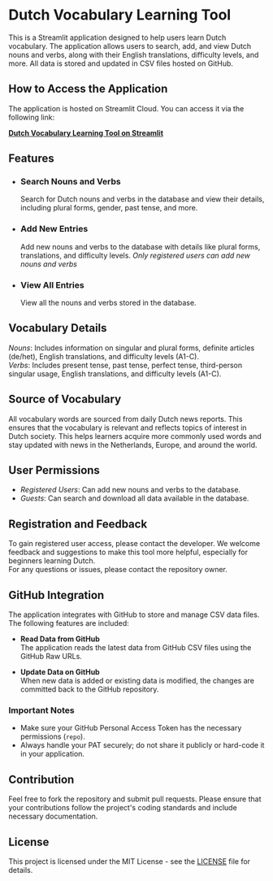 # Dutch Vocabulary Learning Tool

This is a Streamlit application designed to help users learn Dutch vocabulary. The application allows users to search, add, and view Dutch nouns and verbs, along with their English translations, difficulty levels, and more. All data is stored and updated in CSV files hosted on GitHub.

## How to Access the Application

The application is hosted on Streamlit Cloud. You can access it via the following link:

[**Dutch Vocabulary Learning Tool on Streamlit**](https://dutchvocstudy.streamlit.app/)



## Features

- ### Search Nouns and Verbs
  Search for Dutch nouns and verbs in the database and view their details, including plural forms, gender, past tense, and more.

- ### Add New Entries
  Add new nouns and verbs to the database with details like plural forms, translations, and difficulty levels.
  *Only registered users can add new nouns and verbs*

- ### View All Entries
  View all the nouns and verbs stored in the database.


## Vocabulary Details
*Nouns*: Includes information on singular and plural forms, definite articles (de/het), English translations, and difficulty levels (A1-C).   
*Verbs*: Includes present tense, past tense, perfect tense, third-person singular usage, English translations, and difficulty levels (A1-C).   

## Source of Vocabulary
All vocabulary words are sourced from daily Dutch news reports. This ensures that the vocabulary is relevant and reflects topics of interest in Dutch society. This helps learners acquire more commonly used words and stay updated with news in the Netherlands, Europe, and around the world.   


## User Permissions
- *Registered Users*: Can add new nouns and verbs to the database.   
- *Guests*: Can search and download all data available in the database.   

## Registration and Feedback
To gain registered user access, please contact the developer. We welcome feedback and suggestions to make this tool more helpful, especially for beginners learning Dutch.  
For any questions or issues, please contact the repository owner.


## GitHub Integration

The application integrates with GitHub to store and manage CSV data files. The following features are included:

- **Read Data from GitHub**  
  The application reads the latest data from GitHub CSV files using the GitHub Raw URLs.

- **Update Data on GitHub**  
  When new data is added or existing data is modified, the changes are committed back to the GitHub repository.

### Important Notes

- Make sure your GitHub Personal Access Token has the necessary permissions (`repo`).
- Always handle your PAT securely; do not share it publicly or hard-code it in your application.

## Contribution

Feel free to fork the repository and submit pull requests. Please ensure that your contributions follow the project's coding standards and include necessary documentation.

## License

This project is licensed under the MIT License - see the [LICENSE](LICENSE) file for details.

